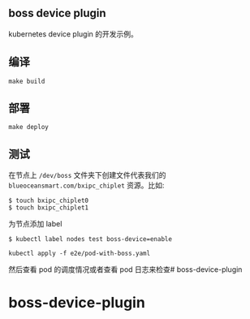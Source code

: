 ## boss device plugin

kubernetes device plugin 的开发示例。

## 编译

```shell
make build
```

## 部署

```shell
make deploy
```

## 测试

在节点上 `/dev/boss` 文件夹下创建文件代表我们的 `blueoceansmart.com/bxipc_chiplet` 资源。比如:

```shell
$ touch bxipc_chiplet0
$ touch bxipc_chiplet1
```

为节点添加 label

```shell
$ kubectl label nodes test boss-device=enable
```

```shell
kubectl apply -f e2e/pod-with-boss.yaml
```

然后查看 pod 的调度情况或者查看 pod 日志来检查# boss-device-plugin
# boss-device-plugin
